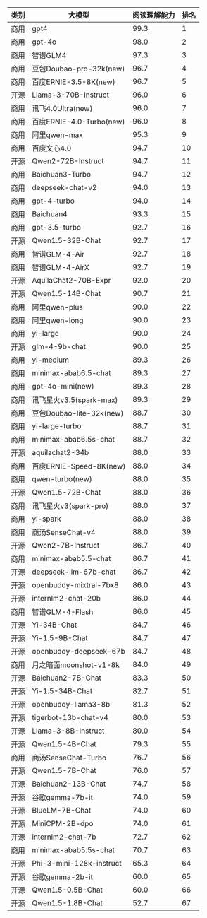 
| 类别 | 大模型                         | 阅读理解能力 | 排名 |
|-----|------------------------------|---------|----|
|商用|gpt4|99.3|1|
|商用|gpt-4o|98.0|2|
|商用|智谱GLM4|97.3|3|
|商用|豆包Doubao-pro-32k(new)|96.7|4|
|商用|百度ERNIE-3.5-8K(new)|96.7|5|
|开源|Llama-3-70B-Instruct|96.0|6|
|商用|讯飞4.0Ultra(new)|96.0|7|
|商用|百度ERNIE-4.0-Turbo(new)|96.0|8|
|商用|阿里qwen-max|95.3|9|
|商用|百度文心4.0|94.7|10|
|开源|Qwen2-72B-Instruct|94.7|11|
|商用|Baichuan3-Turbo|94.7|12|
|商用|deepseek-chat-v2|94.0|13|
|商用|gpt-4-turbo|94.0|14|
|商用|Baichuan4|93.3|15|
|商用|gpt-3.5-turbo|92.7|16|
|开源|Qwen1.5-32B-Chat|92.7|17|
|商用|智谱GLM-4-Air|92.7|18|
|商用|智谱GLM-4-AirX|92.7|19|
|开源|AquilaChat2-70B-Expr|92.0|20|
|开源|Qwen1.5-14B-Chat|90.7|21|
|商用|阿里qwen-plus|90.0|22|
|商用|阿里qwen-long|90.0|23|
|商用|yi-large|90.0|24|
|开源|glm-4-9b-chat|90.0|25|
|商用|yi-medium|89.3|26|
|商用|minimax-abab6.5-chat|89.3|27|
|商用|gpt-4o-mini(new)|89.3|28|
|商用|讯飞星火v3.5(spark-max)|89.3|29|
|商用|豆包Doubao-lite-32k(new)|88.7|30|
|商用|yi-large-turbo|88.7|31|
|商用|minimax-abab6.5s-chat|88.7|32|
|开源|aquilachat2-34b|88.0|33|
|商用|百度ERNIE-Speed-8K(new)|88.0|34|
|商用|qwen-turbo(new)|88.0|35|
|开源|Qwen1.5-72B-Chat|88.0|36|
|商用|讯飞星火v3(spark-pro)|88.0|37|
|商用|yi-spark|88.0|38|
|商用|商汤SenseChat-v4|88.0|39|
|开源|Qwen2-7B-Instruct|86.7|40|
|商用|minimax-abab5.5-chat|86.7|41|
|开源|deepseek-llm-67b-chat|86.7|42|
|开源|openbuddy-mixtral-7bx8|86.0|43|
|开源|internlm2-chat-20b|86.0|44|
|商用|智谱GLM-4-Flash|86.0|45|
|开源|Yi-34B-Chat|84.7|46|
|开源|Yi-1.5-9B-Chat|84.7|47|
|开源|openbuddy-deepseek-67b|84.7|48|
|商用|月之暗面moonshot-v1-8k|84.0|49|
|开源|Baichuan2-7B-Chat|83.3|50|
|开源|Yi-1.5-34B-Chat|82.7|51|
|开源|openbuddy-llama3-8b|81.3|52|
|开源|tigerbot-13b-chat-v4|80.0|53|
|开源|Llama-3-8B-Instruct|80.0|54|
|开源|Qwen1.5-4B-Chat|79.3|55|
|商用|商汤SenseChat-Turbo|76.7|56|
|开源|Qwen1.5-7B-Chat|76.0|57|
|开源|Baichuan2-13B-Chat|74.7|58|
|开源|谷歌gemma-7b-it|74.0|59|
|开源|BlueLM-7B-Chat|74.0|60|
|开源|MiniCPM-2B-dpo|74.0|61|
|开源|internlm2-chat-7b|72.7|62|
|商用|minimax-abab5.5s-chat|70.7|63|
|开源|Phi-3-mini-128k-instruct|65.3|64|
|开源|谷歌gemma-2b-it|60.0|65|
|开源|Qwen1.5-0.5B-Chat|60.0|66|
|开源|Qwen1.5-1.8B-Chat|52.7|67|

